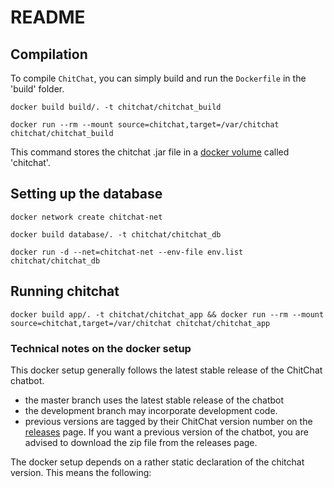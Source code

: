 # README

## Compilation

To compile `ChitChat`, you can simply build and run the `Dockerfile` in the 'build' folder.

```
docker build build/. -t chitchat/chitchat_build
```

```
docker run --rm --mount source=chitchat,target=/var/chitchat chitchat/chitchat_build
```

This command stores the chitchat .jar file in a [docker volume](https://docs.docker.com/storage/volumes/) called 'chitchat'.

## Setting up the database

```
docker network create chitchat-net
```

```
docker build database/. -t chitchat/chitchat_db
```

```
docker run -d --net=chitchat-net --env-file env.list chitchat/chitchat_db
```

## Running chitchat

```
docker build app/. -t chitchat/chitchat_app && docker run --rm --mount source=chitchat,target=/var/chitchat chitchat/chitchat_app
```

### Technical notes on the docker setup

This docker setup generally follows the latest stable release of the ChitChat chatbot.

* the master branch uses the latest stable release of the chatbot
* the development branch may incorporate development code.
* previous versions are tagged by their ChitChat version number on the [releases](https://github.com/JasperHG90/chitchat-docker/releases) page. If you want a previous  version of the chatbot, you are advised to download the zip file from the releases page.

The docker setup depends on a rather static declaration of the chitchat version. This means the following:
